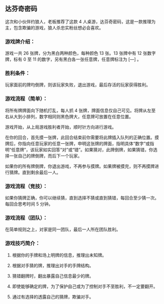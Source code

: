## 达芬奇密码

这次和小伙伴约狼人，老板推荐了这款 4 人桌游，达芬奇密码，这是一款推理为主，包含欺骗的游戏，狼人杀忠实粉丝想必会喜欢。

### 游戏牌介绍：

游戏一共 26 张牌，分为黑白两种颜色，每种颜色 13 张。13 张牌中有 12 张数字牌，标有 0 至 11 的数字，另有黑白各一张任意牌，任意牌标注为 [—] 。

### 胜利条件：

玩家面前的牌均倒牌，则该玩家失败，退出游戏，最后存活的玩家获得胜利。

### 游戏流程（简单）：

将所有牌牌面向下随机打乱，每人抓 4 张牌，牌面信息仅自己可见。将牌从左至右从大到小排列，数字相同则黑色牌大，任意牌可放置在任意位置。

游戏开始，从上局游戏胜利者开始，顺时针方向进行游戏。

在你的回合，首先摸一张牌，此回合结束前你需要将此牌插入队列的正确位置。摸牌后，你指向任意玩家的任意一张牌，申明这张牌的牌面，指明具体“数字”或指明“任意牌”，该玩家如实回答“对”或“错”。如果猜对，此牌倒牌，如果猜错，你选择一张自己的牌倒牌，而后下一个玩家。

如果你的所有牌倒牌，你退出游戏，不再参与摸牌。如果牌被摸完，则不再摸牌进行猜牌。直到剩余最后一人。

### 游戏流程（竞技）：

如果你猜牌正确，你可以继续猜，直到选择不猜或直到猜错，每回合至少猜一次。每回合思考时间 5 分钟。

### 游戏流程（团队）：

在简单规则之上，对家是同一团队，最后一人所在团队胜利。

### 游戏技巧简介：

1. 根据你的手牌和场上明牌的信息，推理出未知牌。

1. 根据对手猜的牌，推理出对手的手牌结构。

1. 猜错翻牌时，翻出暴露自己信息最少的牌。

1. 即使能够确定的牌，为了保护自己或为了控制对手不至胜利，不一定要翻开。

1. 通过有选择的透露自己的猜牌，欺骗对手。
